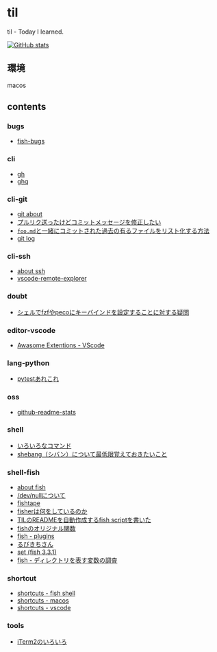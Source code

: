 # til

til - Today I learned.

[![GitHub stats](https://github-readme-stats.vercel.app/api?username=atu4403&show_icons=true&theme=github_dark)](https://github.com/atu4403)

## 環境

macos

## contents

### bugs

- [fish-bugs](bugs/fish-bugs.md)

### cli

- [gh](cli/gh.md)
- [ghq](cli/ghq.md)

### cli-git

- [git about](cli-git/about.md)
- [プルリク送ったけどコミットメッセージを修正したい](cli-git/howto-amend-branch-with-pull-request.md)
- [`foo.md`と一緒にコミットされた過去の有るファイルをリスト化する方法](cli-git/howto-git_log_case_01.md)
- [git log](cli-git/log.md)

### cli-ssh

- [about ssh](cli-ssh/about.md)
- [vscode-remote-explorer](cli-ssh/remote-explorer.md)

### doubt

- [シェルでfzfやpecoにキーバインドを設定することに対する疑問](doubt/fzf_key_bindings.md)

### editor-vscode

- [Awasome Extentions - VScode](editor-vscode/awasome_extentions_2021.md)

### lang-python

- [pytestあれこれ](lang-python/pytest.md)

### oss

- [github-readme-stats](oss/github-readme-stats.md)

### shell

- [いろいろなコマンド](shell/commands.md)
- [shebang（シバン）について最低限覚えておきたいこと](shell/howto-shebang.md)

### shell-fish

- [about fish](shell-fish/about.md)
- [/dev/nullについて](shell-fish/devnull.md)
- [fishtape](shell-fish/fishtape.md)
- [fisherは何をしているのか](shell-fish/how-to-fishers-work.md)
- [TILのREADMEを自動作成するfish scriptを書いた](shell-fish/howto-make-readme-with-til.md)
- [fishのオリジナル関数](shell-fish/my-functions.md)
- [fish - plugins](shell-fish/plugins.md)
- [るびきちさん](shell-fish/rubikitch.md)
- [set (fish 3.3.1)](shell-fish/set.md)
- [fish - ディレクトリを表す変数の調査](shell-fish/study-of-fish-directory.md)

### shortcut

- [shortcuts - fish shell](shortcut/fish.md)
- [shortcuts - macos](shortcut/macos.md)
- [shortcuts - vscode](shortcut/vscode.md)

### tools

- [iTerm2のいろいろ](tools/iTerm2.md)
